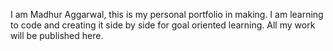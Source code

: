 I am Madhur Aggarwal, this is my personal portfolio in making.
I am learning to code and creating it side by side for goal oriented learning.
All my work will be published here.
